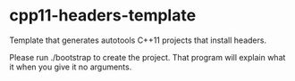 # cpp11-headers-template

Template that generates autotools C++11 projects that install headers.

Please run ./bootstrap to create the project. That program will
explain what it when you give it no arguments.
